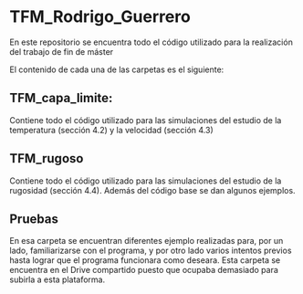 # TFM_Rodrigo_Guerrero
En este repositorio se encuentra todo el código utilizado para la realización del trabajo de fin de máster

El contenido de cada una de las carpetas es el siguiente:

TFM_capa_limite:
-
Contiene todo el código utilizado para las simulaciones del estudio de la temperatura (sección 4.2) y la velocidad (sección 4.3)

TFM_rugoso
-
Contiene todo el código utilizado para las simulaciones del estudio de la rugosidad (sección 4.4).
Además del código base se dan algunos ejemplos.

Pruebas
-
En esa carpeta se encuentran diferentes ejemplo realizadas para, por un lado, familiarizarse con el programa, y por otro lado varios intentos previos hasta lograr que el programa funcionara como deseara.
Esta carpeta se encuentra en el Drive compartido puesto que ocupaba demasiado para subirla a esta plataforma.
